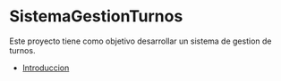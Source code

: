 # **SistemaGestionTurnos**
Este proyecto tiene como objetivo desarrollar un sistema de gestion de turnos.

*  [Introduccion](https://github.com/santimarM/SistemaGestionTurnos/blob/main/introduccion.md)
